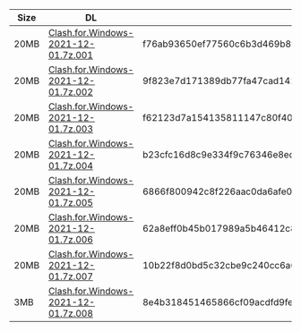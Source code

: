 |    Size   |     DL  | sha512sum |
|  ---  |  ---  |  ---  |
| 20MB | [Clash.for.Windows-2021-12-01.7z.001](https://cdn.jsdelivr.net/gh/appleians/cfw_m1@main/Clash.for.Windows-2021-12-01.7z.001) | f76ab93650ef77560c6b3d469b8fee242923e8df4ca6e730e3eb269f009c896dcb4a80d937c9211d3022a68b93708607a3200b7deafa8e6089f70c415e559b7a |
| 20MB | [Clash.for.Windows-2021-12-01.7z.002](https://cdn.jsdelivr.net/gh/appleians/cfw_m1@main/Clash.for.Windows-2021-12-01.7z.002) | 9f823e7d171389db77fa47cad141270e702291a71b0944b1ce604ec1b694d8448d90a066d92c558b73089d1d6fa5d289b697016534c3b064e70960a90a769661 |
| 20MB | [Clash.for.Windows-2021-12-01.7z.003](https://cdn.jsdelivr.net/gh/appleians/cfw_m1@main/Clash.for.Windows-2021-12-01.7z.003) | f62123d7a154135811147c80f40fa4709e826211f63ee4ce16d0586cf9b3219a82213022a51909b83bb1b283e1de88897f08cceb81b603e5bb3e7859bf914cf2 |
| 20MB | [Clash.for.Windows-2021-12-01.7z.004](https://cdn.jsdelivr.net/gh/appleians/cfw_m1@main/Clash.for.Windows-2021-12-01.7z.004) | b23cfc16d8c9e334f9c76346e8ed7b052fd4b96268ae640bcf0a2e8387784ce749c8c6f8c962c0291952fc5f0eed5d07ebf4667b38b6fdc159c41b527367ca16 |
| 20MB | [Clash.for.Windows-2021-12-01.7z.005](https://cdn.jsdelivr.net/gh/appleians/cfw_m1@main/Clash.for.Windows-2021-12-01.7z.005) | 6866f800942c8f226aac0da6afe01a27dfe8f586eeb97d07a41c662602e51767af0b48a4aa17010b3fb8b92942ab8db5353a7e919548b1bbd28ca392fddbc325 |
| 20MB | [Clash.for.Windows-2021-12-01.7z.006](https://cdn.jsdelivr.net/gh/appleians/cfw_m1@main/Clash.for.Windows-2021-12-01.7z.006) | 62a8eff0b45b017989a5b46412c8c348d8af55b6fa88f39ead5a72fd456a5ec9b7b721b303af1c532708d685ed0f38a4489a4d4d39d605e4e3d4ff72a8a27115 |
| 20MB | [Clash.for.Windows-2021-12-01.7z.007](https://cdn.jsdelivr.net/gh/appleians/cfw_m1@main/Clash.for.Windows-2021-12-01.7z.007) | 10b22f8d0bd5c32cbe9c240cc6a6ff35fc692f7cbc2f1f34ef64664bfda5268ffa2942b03c2355fd69ead6991796b56b2f1b0149ea693467c2f1636207b0dbea |
| 3MB | [Clash.for.Windows-2021-12-01.7z.008](https://cdn.jsdelivr.net/gh/appleians/cfw_m1@main/Clash.for.Windows-2021-12-01.7z.008) | 8e4b318451465866cf09acdfd9fe6b3391255dcd69a649c67762a6faa1fa1bb39d1c135959a37708d1b2cb2ea170688ae533161ad76dc2c0e227e1d423ff7027 |
